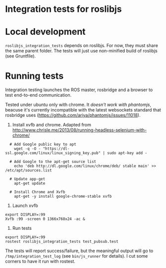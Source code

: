 Integration tests for roslibjs
========

# Local development

`roslibjs_integration_tests` depends on roslibjs. For now, they must
share the same parent folder. The tests will just use non-minified
build of roslibjs (see Gruntfile).

# Running tests

Integration testing launches the ROS master, rosbridge and a browser
to test end-to-end communication.

Tested under ubuntu only with chrome. It *doesn't work with phantomjs*, beacuse it's currently
incompatible with the latest websockets standard that rosbridge uses
(https://github.com/ariya/phantomjs/issues/11018).

 1. Install xvfb and chrome. Adapted from http://www.chrisle.me/2013/08/running-headless-selenium-with-chrome/

```
  # Add Google public key to apt
    wget -q -O - "https://dl-ssl.google.com/linux/linux_signing_key.pub" | sudo apt-key add -

  # Add Google to the apt-get source list
    echo 'deb http://dl.google.com/linux/chrome/deb/ stable main' >> /etc/apt/sources.list

  # Update app-get
    apt-get update

  # Install Chrome and Xvfb
    apt-get -y install google-chrome-stable xvfb

```

 1. Launch xvfb

```
export DISPLAY=:99
Xvfb :99 -screen 0 1366x768x24 -ac &
```

 1. Run tests

```
export DISPLAY=:99
rostest roslibjs_integration_tests test_pubsub.test
```

The tests will report success/failure, but the meaningful output will
go to `/tmp/integration_test_log` (see `bin/js_runner` for
details). I cut some corners to have it run with rostest.
